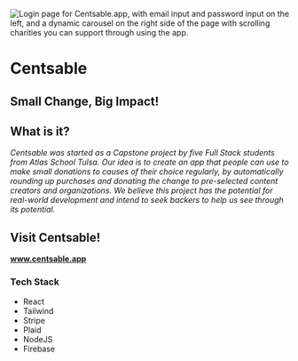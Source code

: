 ![Login page for Centsable.app, with email input and password input on the left, and a dynamic carousel on the right side of the page with scrolling charities you can support through using the app.](https://cdn.discordapp.com/attachments/1260994750912266301/1271242030575648788/image.png?ex=66b69fe6&is=66b54e66&hm=0f5ff685c765eec44c7f1bb177f289bf3cbd8926a706afdb566f9dbba2309d8c&)
# Centsable

## Small Change, Big Impact!

## What is it?

*Centsable was started as a Capstone project by five Full Stack students from Atlas School Tulsa. Our idea is to create an app that people can use to make small donations to causes of their choice regularly, by automatically rounding up purchases and donating the change to pre-selected content creators and organizations. We believe this project has the potential for real-world development and intend to seek backers to help us see through its potential.* 

## Visit Centsable!

**www.centsable.app** 

### Tech Stack

* React
* Tailwind
* Stripe
* Plaid
* NodeJS
* Firebase
